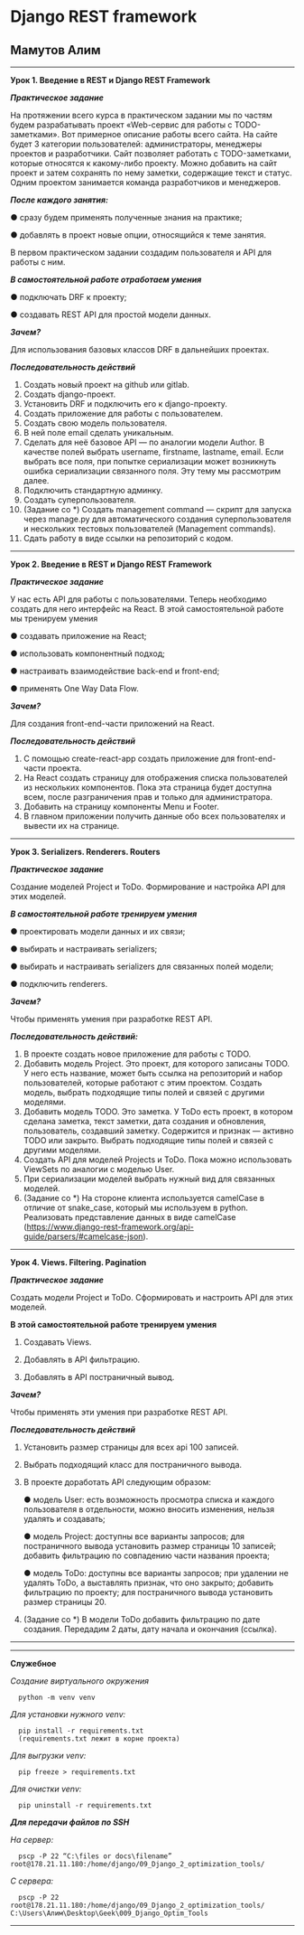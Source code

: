# Django REST framework
## Мамутов Алим 
***

**Урок 1. Введение в REST и Django REST Framework**

***Практическое задание***

На протяжении всего курса в практическом задании мы по частям будем разрабатывать проект
«Web-сервис для работы с TODO-заметками». Вот примерное описание работы всего сайта.
На сайте будет 3 категории пользователей: администраторы, менеджеры проектов и разработчики.
Сайт позволяет работать с TODO-заметками, которые относятся к какому-либо проекту. Можно
добавить на сайт проект и затем сохранять по нему заметки, содержащие текст и статус. Одним
проектом занимается команда разработчиков и менеджеров.
    
***После каждого занятия:***
   
● сразу будем применять полученные знания на практике;

● добавлять в проект новые опции, относящийся к теме занятия.

В первом практическом задании создадим пользователя и API для работы с ним.

***В самостоятельной работе отработаем умения***

● подключать DRF к проекту;

● создавать REST API для простой модели данных.

***Зачем?***

Для использования базовых классов DRF в дальнейших проектах.

***Последовательность действий***
1. Создать новый проект на github или gitlab.
2. Создать django-проект.
3. Установить DRF и подключить его к django-проекту.
4. Создать приложение для работы с пользователем.
5. Создать свою модель пользователя.
6. В ней поле email сделать уникальным.
7. Сделать для неё базовое API — по аналогии модели Author. В качестве полей выбрать
username, firstname, lastname, email. Если выбрать все поля, при попытке сериализации может
возникнуть ошибка сериализации связанного поля. Эту тему мы рассмотрим далее.
8. Подключить стандартную админку.
9. Создать суперпользователя.
10. (Задание со *) Создать management command — скрипт для запуска через manage.py для
автоматического создания суперпользователя и нескольких тестовых пользователей
(Management commands).
11. Сдать работу в виде ссылки на репозиторий с кодом.
***
**Урок 2. Введение в REST и Django REST Framework**

***Практическое задание***

У нас есть API для работы с пользователями. Теперь необходимо создать для него интерфейс на
React.
В этой самостоятельной работе мы тренируем умения

● создавать приложение на React;

● использовать компонентный подход;

● настраивать взаимодействие back-end и front-end;

● применять One Way Data Flow.

***Зачем?***

Для создания front-end-части приложений на React.

***Последовательность действий***
1. С помощью create-react-app создать приложение для front-end-части проекта.
2. На React создать страницу для отображения списка пользователей из нескольких
компонентов. Пока эта страница будет доступна всем, после разграничения прав и только
для администратора.
3. Добавить на страницу компоненты Menu и Footer.
4. В главном приложении получить данные обо всех пользователях и вывести их на странице.
***
**Урок 3. Serializers. Renderers. Routers**

***Практическое задание***

Создание моделей Project и ToDo. Формирование и настройка API для этих моделей.

***В самостоятельной работе тренируем умения***

● проектировать модели данных и их связи;

● выбирать и настраивать serializers;

● выбирать и настраивать serializers для связанных полей модели;

● подключить renderers.

***Зачем?***

Чтобы применять умения при разработке REST API.

***Последовательность действий:***
1. В проекте создать новое приложение для работы с TODO.
2. Добавить модель Project. Это проект, для которого записаны TODO. У него есть название,
может быть ссылка на репозиторий и набор пользователей, которые работают с этим
проектом. Создать модель, выбрать подходящие типы полей и связей с другими моделями.
3. Добавить модель TODO. Это заметка. У ToDo есть проект, в котором сделана заметка, текст
заметки, дата создания и обновления, пользователь, создавший заметку. Содержится и
признак — активно TODO или закрыто. Выбрать подходящие типы полей и связей с другими
моделями.
4. Создать API для моделей Projects и ToDo. Пока можно использовать ViewSets по аналогии с
моделью User.
5. При сериализации моделей выбрать нужный вид для связанных моделей.
6. (Задание со *) На стороне клиента используется camelCase в отличие от snake_case, который
мы используем в python. Реализовать представление данных в виде camelCase
(https://www.django-rest-framework.org/api-guide/parsers/#camelcase-json).
***
**Урок 4. Views. Filtering. Pagination**

***Практическое задание***

Создать модели Project и ToDo. Сформировать и настроить API для этих моделей.

**В этой самостоятельной работе тренируем умения**
1. Создавать Views.

2. Добавлять в API фильтрацию.

3. Добавлять в API постраничный вывод.

***Зачем?***

Чтобы применять эти умения при разработке REST API.

***Последовательность действий***
1. Установить размер страницы для всех api 100 записей.


2. Выбрать подходящий класс для постраничного вывода.


3. В проекте доработать API следующим образом:


    ● модель User: есть возможность просмотра списка и каждого пользователя в
    отдельности, можно вносить изменения, нельзя удалять и создавать;

    ● модель Project: доступны все варианты запросов; для постраничного вывода
    установить размер страницы 10 записей; добавить фильтрацию по совпадению части
    названия проекта;

    ● модель ToDo: доступны все варианты запросов; при удалении не удалять ToDo, а
    выставлять признак, что оно закрыто; добавить фильтрацию по проекту; для
    постраничного вывода установить размер страницы 20.


4. (Задание со *) В модели ToDo добавить фильтрацию по дате создания. Передадим 2 даты,
дату начала и окончания (ссылка).
***
***
****Служебное****

*Создание виртуального окружения*

      python -m venv venv

*Для установки нужного venv:*
    
      pip install -r requirements.txt     
      (requirements.txt лежит в корне проекта)

*Для выгрузки venv:*

      pip freeze > requirements.txt

*Для очистки venv:*

      pip uninstall -r requirements.txt

***Для передачи файлов по SSH***

*На сервер:*

      pscp -P 22 “C:\files or docs\filename” root@178.21.11.180:/home/django/09_Django_2_optimization_tools/

*С сервера:*

      pscp -P 22 root@178.21.11.180:/home/django/09_Django_2_optimization_tools/ C:\Users\Алим\Desktop\Geek\009_Django_Optim_Tools
***

